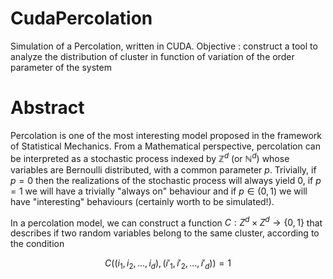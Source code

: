 # CudaPercolation
 Simulation of a Percolation, written in CUDA. Objective : construct a tool to analyze the distribution of cluster in function of variation of the order parameter of the system


# Abstract

Percolation is one of the most interesting model proposed in the framework of Statistical Mechanics. From a Mathematical perspective, percolation can be interpreted as a stochastic process indexed by $\mathbb Z^d$ (or $\mathbb N^d$) whose variables are Bernoulli distributed, with a common parameter $p$. Trivially, if $p=0$ then the realizations of the stochastic process will always yield $0$, if $p=1$ we will have a trivially "always on" behaviour and if $p \in (0,1)$ we will have "interesting" behaviours (certainly worth to be simulated!).

In a percolation model, we can construct a function $C : Z^d \times Z^d \rightarrow \{0,1\}$ that describes if two random variables belong to the same cluster, according to the condition

$$
C((i_1,i_2,...,i_d),(i'_1,i'_2,...,i'_d)) = 1
$$